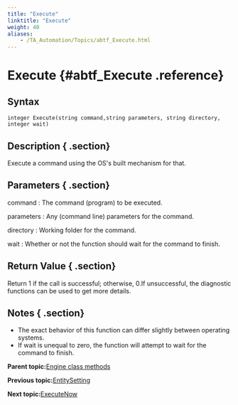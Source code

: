 ```yaml
--- 
title: "Execute"
linktitle: "Execute"
weight: 40
aliases: 
    - /TA_Automation/Topics/abtf_Execute.html
---
```

# Execute {#abtf_Execute .reference}

## Syntax

`integer Execute(string command,string parameters, string directory, integer wait)`

## Description { .section}

Execute a command using the OS's built mechanism for that.

## Parameters { .section}

command
:   The command \(program\) to be executed.

parameters
:   Any \(command line\) parameters for the command.

directory
:   Working folder for the command.

wait
:   Whether or not the function should wait for the command to finish.

## Return Value { .section}

Return 1 if the call is successful; otherwise, 0.If unsuccessful, the diagnostic functions can be used to get more details.

## Notes { .section}

-   The exact behavior of this function can differ slightly between operating systems.
-   If wait is unequal to zero, the function will attempt to wait for the command to finish.

**Parent topic:**[Engine class methods](../../TA_Automation/Topics/abtf_Engine_classes.html)

**Previous topic:**[EntitySetting](../../TA_Automation/Topics/abtf_EntitySetting.html)

**Next topic:**[ExecuteNow](../../TA_Automation/Topics/abtf_ExecuteNow.html)

